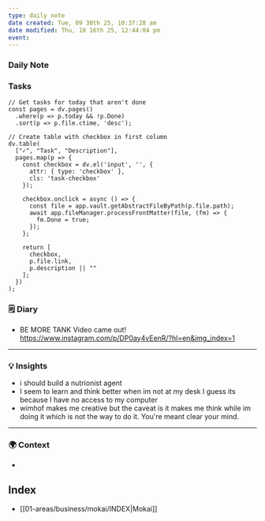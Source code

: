 ```yaml
---
type: daily note
date created: Tue, 09 30th 25, 10:37:28 am
date modified: Thu, 10 16th 25, 12:44:04 pm
event:
---
```

### Daily Note

### Tasks

```dataviewjs
// Get tasks for today that aren't done
const pages = dv.pages()
  .where(p => p.today && !p.Done)
  .sort(p => p.file.ctime, 'desc');

// Create table with checkbox in first column
dv.table(
  ["✓", "Task", "Description"],
  pages.map(p => {
    const checkbox = dv.el('input', '', {
      attr: { type: 'checkbox' },
      cls: 'task-checkbox'
    });

    checkbox.onclick = async () => {
      const file = app.vault.getAbstractFileByPath(p.file.path);
      await app.fileManager.processFrontMatter(file, (fm) => {
        fm.Done = true;
      });
    };

    return [
      checkbox,
      p.file.link,
      p.description || ""
    ];
  })
);
```



### 🗒️ Diary
- BE MORE TANK Video came out! https://www.instagram.com/p/DP0ay4vEenR/?hl=en&img_index=1


---

### 💡 Insights
- i should build a nutrionist agent
- I seem to learn and think better when im not at my desk I guess its because I have no access to my computer 
- wimhof makes me creative but the caveat is it makes me think while im doing it which is not the way to do it. You're meant clear your mind. 


---

### 🌍 Context
-


## Index

- [[01-areas/business/mokai/INDEX|Mokai]]
